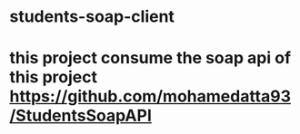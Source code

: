 # students-soap-client
# this project consume the soap api of this project https://github.com/mohamedatta93/StudentsSoapAPI
